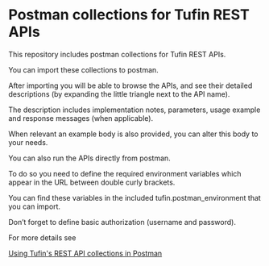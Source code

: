 # Postman collections for Tufin REST APIs

 This repository includes postman collections for Tufin REST APIs.
 
 You can import these collections to postman.
 
 After importing you will be able to browse the APIs, and see their detailed descriptions (by expanding the little triangle next to the API name).
 
 The description includes implementation notes, parameters, usage example and response messages (when applicable).
 
 When relevant an example body is also provided, you can alter this body to your needs.
 
 You can also run the APIs directly from postman.
 
 To do so you need to define the required environment variables which appear in the URL between double curly brackets.
 
 You can find these variables in the included tufin.postman_environment that you can import.
 
 Don’t forget to define basic authorization (username and password).
 
 For more details see 
 
 [Using Tufin's REST API collections in Postman](https://download.tufin.com/support/downloads/Using_Tufin_REST_API_collections_in_Postman.pdf)

